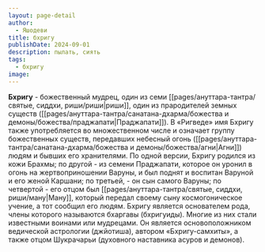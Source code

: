 ```yaml
---
layout: page-detail
author:
  - Яшодеви
title: бхригу
publishDate: 2024-09-01
description: пылать, сиять
tags:
  - бхригу
image:
---
```

**Бхригу** - божественный мудрец, один из семи [[pages/ануттара-тантра/святые, сиддхи, риши/риши|риши]], один из прародителей земных существ ([[pages/ануттара-тантра/санатана-дхарма/божества и демоны/божества/праджапати|Праджапати]]). В «Ригведе» имя Бхригу также употребляется во множественном числе и означает группу божественных существ, передавших небесный огонь ([[pages/ануттара-тантра/санатана-дхарма/божества и демоны/божества/агни|Агни]]) людям и бывших его хранителями. По одной версии, Бхригу родился из кожи Брахмы; по другой - из семени Праджапати, которое он уронил в огонь на жертвоприношении Варуны, и был поднят и воспитан Варуной и его женой Каршани; по третьей, - он сын самого Варуны; по четвертой - его отцом был [[pages/ануттара-тантра/святые, сиддхи, риши/ману|Ману]], который передал своему сыну космогоническое учение, а тот сообщил его людям. Бхригу является основателем рода, члены которого называются бхаргавы (бхригуиды). Многие из них стали известными воинами или мудрецами. Он является основоположником ведической астрологии (джйотиша), автором «Бхригу-самхиты», а также отцом Шукрачарьи (духовного наставника асуров и демонов).

